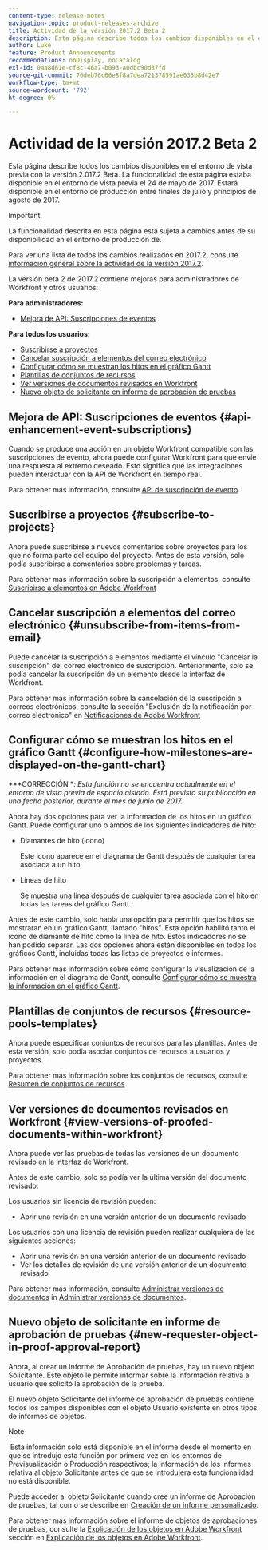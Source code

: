 ```yaml
---
content-type: release-notes
navigation-topic: product-releases-archive
title: Actividad de la versión 2017.2 Beta 2
description: Esta página describe todos los cambios disponibles en el entorno de vista previa con la versión 2.017.2 Beta. La funcionalidad de esta página estaba disponible en el entorno de vista previa el 24 de mayo de 2017. Estará disponible en el entorno de producción entre finales de julio y principios de agosto de 2017.
author: Luke
feature: Product Announcements
recommendations: noDisplay, noCatalog
exl-id: 0aa8d61e-cf8c-46a7-b093-a0dbc90d37fd
source-git-commit: 76deb76c66e8f8a7dea721378591ae035b8d42e7
workflow-type: tm+mt
source-wordcount: '792'
ht-degree: 0%

---
```


# Actividad de la versión 2017.2 Beta 2

Esta página describe todos los cambios disponibles en el entorno de vista previa con la versión 2.017.2 Beta. La funcionalidad de esta página estaba disponible en el entorno de vista previa el 24 de mayo de 2017. Estará disponible en el entorno de producción entre finales de julio y principios de agosto de 2017.

>[!IMPORTANT]
>
>La funcionalidad descrita en esta página está sujeta a cambios antes de su disponibilidad en el entorno de producción de.

Para ver una lista de todos los cambios realizados en 2017.2, consulte [información general sobre la actividad de la versión 2017.2](../../../../product-announcements/product-releases/quarterly-release-archive/2017.2-release-activity/2017.2-release-activity-overview.md).

La versión beta 2 de 2017.2 contiene mejoras para administradores de Workfront y otros usuarios:

**Para administradores:**

* [Mejora de API: Suscripciones de eventos](#api-enhancement-event-subscriptions)

**Para todos los usuarios:**

* [Suscribirse a proyectos](#subscribe-to-projects)
* [Cancelar suscripción a elementos del correo electrónico](#unsubscribe-from-items-from-email)
* [Configurar cómo se muestran los hitos en el gráfico Gantt](#configure-how-milestones-are-displayed-on-the-gantt-chart)
* [Plantillas de conjuntos de recursos](#resource-pools-templates)
* [Ver versiones de documentos revisados en Workfront](#view-versions-of-proofed-documents-within-workfront)
* [Nuevo objeto de solicitante en informe de aprobación de pruebas](#new-requester-object-in-proof-approval-report)

## Mejora de API: Suscripciones de eventos {#api-enhancement-event-subscriptions}

Cuando se produce una acción en un objeto Workfront compatible con las suscripciones de evento, ahora puede configurar Workfront para que envíe una respuesta al extremo deseado. Esto significa que las integraciones pueden interactuar con la API de Workfront en tiempo real.

Para obtener más información, consulte [API de suscripción de evento](../../../../wf-api/general/event-subs-api.md). 

## Suscribirse a proyectos {#subscribe-to-projects}

Ahora puede suscribirse a nuevos comentarios sobre proyectos para los que no forma parte del equipo del proyecto. Antes de esta versión, solo podía suscribirse a comentarios sobre problemas y tareas.

Para obtener más información sobre la suscripción a elementos, consulte [Suscribirse a elementos en Adobe Workfront](../../../../workfront-basics/using-notifications/subscribe-to-items-in-workfront.md)

## Cancelar suscripción a elementos del correo electrónico {#unsubscribe-from-items-from-email}

Puede cancelar la suscripción a elementos mediante el vínculo &quot;Cancelar la suscripción&quot; del correo electrónico de suscripción. Anteriormente, solo se podía cancelar la suscripción de un elemento desde la interfaz de Workfront.

Para obtener más información sobre la cancelación de la suscripción a correos electrónicos, consulte la sección &quot;Exclusión de la notificación por correo electrónico&quot; en [Notificaciones de Adobe Workfront](../../../../workfront-basics/using-notifications/wf-notifications.md) 

## Configurar cómo se muestran los hitos en el gráfico Gantt {#configure-how-milestones-are-displayed-on-the-gantt-chart}

***CORRECCIÓN **: Esta función no se encuentra actualmente en el entorno de vista previa de espacio aislado. Está previsto su publicación en una fecha posterior, durante el mes de junio de 2017.*

Ahora hay dos opciones para ver la información de los hitos en un gráfico Gantt. Puede configurar uno o ambos de los siguientes indicadores de hito:

* Diamantes de hito (icono)

  Este icono aparece en el diagrama de Gantt después de cualquier tarea asociada a un hito.

* Líneas de hito

  Se muestra una línea después de cualquier tarea asociada con el hito en todas las tareas del gráfico Gantt.

Antes de este cambio, solo había una opción para permitir que los hitos se mostraran en un gráfico Gantt, llamado &quot;hitos&quot;. Esta opción habilitó tanto el icono de diamante de hito como la línea de hito. Estos indicadores no se han podido separar. Las dos opciones ahora están disponibles en todos los gráficos Gantt, incluidas todas las listas de proyectos e informes. 

Para obtener más información sobre cómo configurar la visualización de la información en el diagrama de Gantt, consulte [Configurar cómo se muestra la información en el gráfico Gantt](../../../../manage-work/gantt-chart/use-the-gantt-chart/configure-info-on-gantt-chart.md).

## Plantillas de conjuntos de recursos {#resource-pools-templates}

Ahora puede especificar conjuntos de recursos para las plantillas. Antes de esta versión, solo podía asociar conjuntos de recursos a usuarios y proyectos.

Para obtener más información sobre los conjuntos de recursos, consulte [Resumen de conjuntos de recursos](../../../../resource-mgmt/resource-planning/resource-pools/work-with-resource-pools.md)

## Ver versiones de documentos revisados en Workfront {#view-versions-of-proofed-documents-within-workfront}

Ahora puede ver las pruebas de todas las versiones de un documento revisado en la interfaz de Workfront. 

Antes de este cambio, solo se podía ver la última versión del documento revisado.

Los usuarios sin licencia de revisión pueden:

* Abrir una revisión en una versión anterior de un documento revisado

Los usuarios con una licencia de revisión pueden realizar cualquiera de las siguientes acciones:

* Abrir una revisión en una versión anterior de un documento revisado
* Ver los detalles de revisión de una versión anterior de un documento revisado

Para obtener más información, consulte [Administrar versiones de documentos](../../../../documents/managing-documents/manage-document-versions.md) in [Administrar versiones de documentos](../../../../documents/managing-documents/manage-document-versions.md).

## Nuevo objeto de solicitante en informe de aprobación de pruebas {#new-requester-object-in-proof-approval-report}

Ahora, al crear un informe de Aprobación de pruebas, hay un nuevo objeto Solicitante. Este objeto le permite informar sobre la información relativa al usuario que solicitó la aprobación de la prueba. 

El nuevo objeto Solicitante del informe de aprobación de pruebas contiene todos los campos disponibles con el objeto Usuario existente en otros tipos de informes de objetos.

>[!NOTE]
>
> Esta información solo está disponible en el informe desde el momento en que se introdujo esta función por primera vez en los entornos de Previsualización o Producción respectivos; la información de los informes relativa al objeto Solicitante antes de que se introdujera esta funcionalidad no está disponible.

Puede acceder al objeto Solicitante cuando cree un informe de Aprobación de pruebas, tal como se describe en [Creación de un informe personalizado](../../../../reports-and-dashboards/reports/creating-and-managing-reports/create-custom-report.md).

Para obtener más información sobre el informe de objetos de aprobaciones de pruebas, consulte la [Explicación de los objetos en Adobe Workfront](../../../../workfront-basics/navigate-workfront/workfront-navigation/understand-objects.md) sección en [Explicación de los objetos en Adobe Workfront](../../../../workfront-basics/navigate-workfront/workfront-navigation/understand-objects.md).
